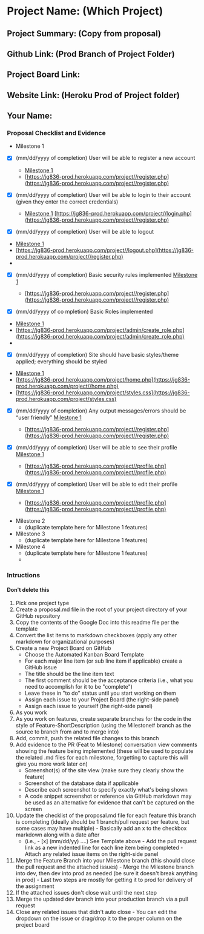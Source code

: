 # Project Name: (Which Project)
## Project Summary: (Copy from proposal)
## Github Link: (Prod Branch of Project Folder)
## Project Board Link: 
## Website Link: (Heroku Prod of Project folder)
## Your Name:

<!-- Line item / Feature template (use this for each bullet point) -- DO NOT DELETE THIS SECTION


- [ ] \(mm/dd/yyyy of completion) Feature Title (from the proposal bullet point, if it's a sub-point indent it properly)
  -  Link to related .md file: [Link Name](link url)

 End Line item / Feature Template -- DO NOT DELETE THIS SECTION --> 
 
 
### Proposal Checklist and Evidence

- Milestone 1
 
- [x] \(mm/dd/yyyy of completion) User will be able to register a new account

  -  [Milestone 1](https://github.com/jgwentworth92/IT-202-006/blob/milestone_1/public_html/project/milestone1.MD)
  -  [https://jg836-prod.herokuapp.com/project//register.php](https://jg836-prod.herokuapp.com/project//register.php) 
  
- [x] \(mm/dd/yyyy of completion) User will be able to login to their account (given they enter the correct credentials)  
  -  [Milestone 1](https://github.com/jgwentworth92/IT-202-006/blob/milestone_1/public_html/project/milestone1.MD)
     [https://jg836-prod.herokuapp.com/project//login.php](https://jg836-prod.herokuapp.com/project//register.php)
  
- [x] \(mm/dd/yyyy of completion) User will be able to logout
-    [Milestone 1](https://github.com/jgwentworth92/IT-202-006/blob/milestone_1/public_html/project/milestone1.MD)
  -  [https://jg836-prod.herokuapp.com/project//logout.php](https://jg836-prod.herokuapp.com/project//register.php)
  -  
- [x] \(mm/dd/yyyy of completion) Basic security rules implemented
      [Milestone 1](https://github.com/jgwentworth92/IT-202-006/blob/milestone_1/public_html/project/milestone1.MD)
  -   [https://jg836-prod.herokuapp.com/project//register.php](https://jg836-prod.herokuapp.com/project//register.php)

- [x] \(mm/dd/yyyy of co mpletion) Basic Roles implemented
-    [Milestone 1](https://github.com/jgwentworth92/IT-202-006/blob/milestone_1/public_html/project/milestone1.MD)
  -  [https://jg836-prod.herokuapp.com/project/admin/create_role.php](https://jg836-prod.herokuapp.com/project/admin/create_role.php)
  -  
- [x] \(mm/dd/yyyy of completion) Site should have basic styles/theme applied; everything should be styled
-    [Milestone 1](https://github.com/jgwentworth92/IT-202-006/blob/milestone_1/public_html/project/milestone1.MD)
  -  [https://jg836-prod.herokuapp.com/project/home.php](https://jg836-prod.herokuapp.com/project//home.php)
  -  [https://jg836-prod.herokuapp.com/project/styles.css](https://jg836-prod.herokuapp.com/project/styles.css)

- [x] \(mm/dd/yyyy of completion) Any output messages/errors should be “user friendly”
      [Milestone 1](https://github.com/jgwentworth92/IT-202-006/blob/milestone_1/public_html/project/milestone1.MD)
  -   [https://jg836-prod.herokuapp.com/project//register.php](https://jg836-prod.herokuapp.com/project//register.php)

- [x] \(mm/dd/yyyy of completion) User will be able to see their profile
      [Milestone 1](https://github.com/jgwentworth92/IT-202-006/blob/milestone_1/public_html/project/milestone1.MD)
  -   [https://jg836-prod.herokuapp.com/project//profile.php](https://jg836-prod.herokuapp.com/project//profile.php)

- [x] \(mm/dd/yyyy of completion) User will be able to edit their profile
      [Milestone 1](https://github.com/jgwentworth92/IT-202-006/blob/milestone_1/public_html/project/milestone1.MD)
  -   [https://jg836-prod.herokuapp.com/project//profile.php](https://jg836-prod.herokuapp.com/project//profile.php)
- Milestone 2
  - (duplicate template here for Milestone 1 features)
- Milestone 3
  - (duplicate template here for Milestone 1 features)
- Milestone 4
  - (duplicate template here for Milestone 1 features)
  - 
### Intructions
#### Don't delete this
1. Pick one project type
2. Create a proposal.md file in the root of your project directory of your GitHub repository
3. Copy the contents of the Google Doc into this readme file per the template
4. Convert the list items to markdown checkboxes (apply any other markdown for organizational purposes)
5. Create a new Project Board on GitHub
   - Choose the Automated Kanban Board Template
   - For each major line item (or sub line item if applicable) create a GitHub issue
   - The title should be the line item text
   - The first comment should be the acceptance criteria (i.e., what you need to accomplish for it to be "complete")
   - Leave these in "to do" status until you start working on them
   - Assign each issue to your Project Board (the right-side panel)
   - Assign each issue to yourself (the right-side panel)
6. As you work
  1. As you work on features, create separate branches for the code in the style of Feature-ShortDescription (using the Milestone# branch as the source to branch from and to merge into)
  2. Add, commit, push the related file changes to this branch
  3. Add evidence to the PR (Feat to Milestone) conversation view comments showing the feature being implemented (these will be used to populate the related .md files for each milestone, forgetting to capture this will give you more work later on)
     - Screenshot(s) of the site view (make sure they clearly show the feature)
     - Screenshot of the database data if applicable
     - Describe each screenshot to specify exactly what's being shown
     - A code snippet screenshot or reference via GitHub markdown may be used as an alternative for evidence that can't be captured on the screen
  4. Update the checklist of the proposal.md file for each feature this branch is completing (ideally should be 1 branch/pull request per feature, but some cases may have multiple)
    - Basically add an x to the checkbox markdown along with a date after
      - (i.e.,   - [x] (mm/dd/yy) ....) See Template above
    - Add the pull request link as a new indented line for each line item being completed
    - Attach any related issue items on the right-side panel
  5. Merge the Feature Branch into your Milestone branch (this should close the pull request and the attached issues)
    - Merge the Milestone branch into dev, then dev into prod as needed (be sure it doesn't break anything in prod)
    - Last two steps are mostly for getting it to prod for delivery of the assignment 
  7. If the attached issues don't close wait until the next step
  8. Merge the updated dev branch into your production branch via a pull request
  9. Close any related issues that didn't auto close
    - You can edit the dropdown on the issue or drag/drop it to the proper column on the project board